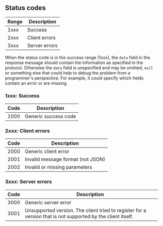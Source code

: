 ## Status codes

| Range | Description   |
|-------|---------------|
| 1xxx  | Success       |
| 2xxx  | Client errors |
| 3xxx  | Server errors |

When the status code is in the success range (1xxx), the `data` field in the response message should contain the information as specified in the protocol. Otherwise the `data` field is unspecified and may be omitted, `null` or something else that could help to debug the problem from a programmer's perspective. For example, it could specify which fields contain an error or are missing.


### 1xxx: Success

| Code | Description                             |
|------|-----------------------------------------|
| 1000 | Generic success code                    |


### 2xxx: Client errors

| Code | Description                             |
|------|-----------------------------------------|
| 2000 | Generic client error                    |
| 2001 | Invalid message format (not JSON)       |
| 2002 | Invalid or missing parameters           |


### 3xxx: Server errors

| Code | Description                             |
|------|-----------------------------------------|
| 3000 | Generic server error                    |
| 3001 | Unsupported version. The client tried to register for a version that is not supported by the client itself. |


